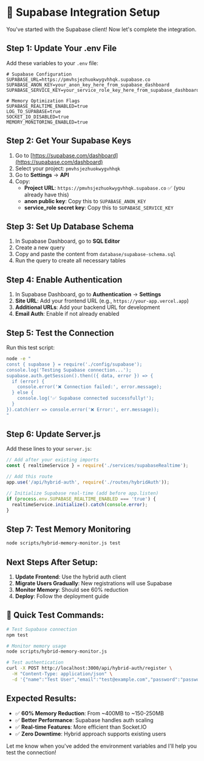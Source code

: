 # 🚀 Supabase Integration Setup

You've started with the Supabase client! Now let's complete the integration.

## Step 1: Update Your .env File

Add these variables to your `.env` file:

```env
# Supabase Configuration
SUPABASE_URL=https://pmvhsjezhuokwygvhhqk.supabase.co
SUPABASE_ANON_KEY=your_anon_key_here_from_supabase_dashboard
SUPABASE_SERVICE_KEY=your_service_role_key_here_from_supabase_dashboard

# Memory Optimization Flags
SUPABASE_REALTIME_ENABLED=true
LOG_TO_SUPABASE=true
SOCKET_IO_DISABLED=true
MEMORY_MONITORING_ENABLED=true
```

## Step 2: Get Your Supabase Keys

1. Go to [https://supabase.com/dashboard](https://supabase.com/dashboard)
2. Select your project: `pmvhsjezhuokwygvhhqk`
3. Go to **Settings** → **API**
4. Copy:
   - **Project URL**: `https://pmvhsjezhuokwygvhhqk.supabase.co` ✅ (you already have this)
   - **anon public key**: Copy this to `SUPABASE_ANON_KEY`
   - **service_role secret key**: Copy this to `SUPABASE_SERVICE_KEY`

## Step 3: Set Up Database Schema

1. In Supabase Dashboard, go to **SQL Editor**
2. Create a new query
3. Copy and paste the content from `database/supabase-schema.sql`
4. Run the query to create all necessary tables

## Step 4: Enable Authentication

1. In Supabase Dashboard, go to **Authentication** → **Settings**
2. **Site URL**: Add your frontend URL (e.g., `https://your-app.vercel.app`)
3. **Additional URLs**: Add your backend URL for development
4. **Email Auth**: Enable if not already enabled

## Step 5: Test the Connection

Run this test script:

```bash
node -e "
const { supabase } = require('./config/supabase');
console.log('Testing Supabase connection...');
supabase.auth.getSession().then(({ data, error }) => {
  if (error) {
    console.error('❌ Connection failed:', error.message);
  } else {
    console.log('✅ Supabase connected successfully!');
  }
}).catch(err => console.error('❌ Error:', err.message));
"
```

## Step 6: Update Server.js

Add these lines to your `server.js`:

```javascript
// Add after your existing imports
const { realtimeService } = require('./services/supabaseRealtime');

// Add this route
app.use('/api/hybrid-auth', require('./routes/hybridAuth'));

// Initialize Supabase real-time (add before app.listen)
if (process.env.SUPABASE_REALTIME_ENABLED === 'true') {
  realtimeService.initialize().catch(console.error);
}
```

## Step 7: Test Memory Monitoring

```bash
node scripts/hybrid-memory-monitor.js test
```

## Next Steps After Setup:

1. **Update Frontend**: Use the hybrid auth client
2. **Migrate Users Gradually**: New registrations will use Supabase
3. **Monitor Memory**: Should see 60% reduction
4. **Deploy**: Follow the deployment guide

## 🔧 Quick Test Commands:

```bash
# Test Supabase connection
npm test

# Monitor memory usage
node scripts/hybrid-memory-monitor.js

# Test authentication
curl -X POST http://localhost:3000/api/hybrid-auth/register \
  -H "Content-Type: application/json" \
  -d '{"name":"Test User","email":"test@example.com","password":"password123","role":"customer"}'
```

## Expected Results:

- ✅ **60% Memory Reduction**: From ~400MB to ~150-250MB
- ✅ **Better Performance**: Supabase handles auth scaling
- ✅ **Real-time Features**: More efficient than Socket.IO
- ✅ **Zero Downtime**: Hybrid approach supports existing users

Let me know when you've added the environment variables and I'll help you test the connection!
